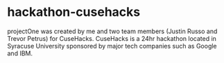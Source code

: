 # hackathon-cusehacks
projectOne was created by me and two team members (Justin Russo and Trevor Petrus) for CuseHacks. CuseHacks is a 24hr hackathon located in Syracuse University sponsored by major tech companies such as Google and IBM.
